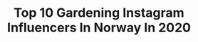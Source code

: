 ---
title: Top 10 Gardening Instagram Influencers In Norway In 2020
description: >-
  Find top gardening Instagram influencers in Norway in 2020. Most popular hashtags: #gardening #garden #gardeninspo #hagedesign.
platform: Instagram
profiles:
  - username: "tomhowse_"
    fullname: >-
      Tom Howse
    location: "Norway"
    followers: 9951
    engagement: 1282
    commentsToLikes: 0.038841
    id: ck1383gp1ebkc0i19vdx55tjt
    verified: false
    hashtags: "#people, #artfair, #bats, #neanderthal"
  - username: "marmeladedamen"
    fullname: >-
      Fatima Maria Lavoll
    location: "Norway"
    followers: 5480
    engagement: 715
    commentsToLikes: 0.160835
    id: ckap8y8tvqesu0i78yd5eyzud
    verified: false
    hashtags: "#wildgarlicoil, #morshjemmebakte, #constitutionday, #matentusiast"
  - username: "studiolindhjem"
    fullname: >-
      Kristin & Borgar
    location: "Norway"
    followers: 39807
    engagement: 173
    commentsToLikes: 0.121925
    id: ck5hjdqltgg700i1116ezqrjx
    verified: false
    hashtags: "#rubyelise, #inspire, #blommor, #hallway"
  - username: "laura_dahlmeier"
    fullname: >-
      Laura_Dahlmeier
    location: "Norway"
    followers: 164852
    engagement: 664
    commentsToLikes: 0.004418
    id: ck14krwdbr09x0i19t65cqfur
    verified: true
    hashtags: "#zugspitze, #urlaubsreif, #scottsports, #klimagang"
  - username: "perunoiversen"
    fullname: >-
      Per-Uno Iversen 🇳🇴
    location: "Norway"
    followers: 5390
    engagement: 717
    commentsToLikes: 0.027074
    id: ckap43smo5puf0i780yumniz6
    verified: false
    hashtags: "#fjord, #footpath, #gardening, #slottsfjellet"
  - username: "stinegskjerveggen"
    fullname: >-
      Stine Gundersen Skjerveggen
    location: "Norway"
    followers: 34505
    engagement: 156
    commentsToLikes: 0.450306
    id: ck5q9v996d67o0i11pqqwfqos
    verified: false
    hashtags: "#barneforografering, #uderom, #gardeningtips, #celebrate"
  - username: "lenespedersen"
    fullname: >-
      Lene S. Pedersen
    location: "Norway"
    followers: 49092
    engagement: 153
    commentsToLikes: 0.129855
    id: ck6u9f7ckx7rw0j71ubtvgeai
    verified: false
    hashtags: "#asak, #designinspiration, #tapwellnorge, #fotokunst"
  - username: "mrsteinarehansen"
    fullname: >-
      Stein Are Hansen
    location: "Norway"
    followers: 6588
    engagement: 615
    commentsToLikes: 0.023288
    id: ck6tovnkngcxd0j71y3wyckmh
    verified: false
    hashtags: "#cornus, #coronatimes, #natur, #kortreist"
  - username: "interiormypassion"
    fullname: >-
      Sadia Aslam [Interior inspo]
    location: "Norway"
    followers: 24499
    engagement: 861
    commentsToLikes: 0.098604
    id: ck134wk0wyjen0i19klycucp1
    verified: false
    hashtags: "#kidsroominspo, #hagedesign, #uteinspirasjon, #gardenfurniture"
  - username: "camillaabry"
    fullname: >-
      CAMILLA ABRY
    location: "Norway"
    followers: 24584
    engagement: 243
    commentsToLikes: 0.036971
    id: ck0w1k6tbjr8j0i190uq9hkjk
    verified: false
    hashtags: "#whenstayinghome, #hallwaydecor, #hydration, #bedroom"
---